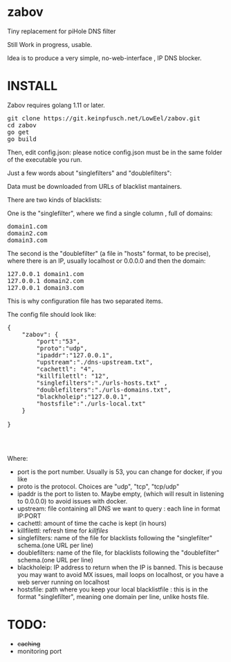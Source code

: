 # zabov

Tiny replacement for piHole DNS filter

Still Work in progress, usable.

Idea is to produce a very simple, no-web-interface , IP DNS blocker.

# INSTALL

Zabov requires golang 1.11 or later.

<pre>
git clone https://git.keinpfusch.net/LowEel/zabov.git
cd zabov
go get
go build
</pre>

Then, edit config.json: please notice config.json must be in the same folder of the executable you run.


Just a few words about "singlefilters" and "doublefilters":

Data must be downloaded from URLs of blacklist mantainers.

There are two kinds of blacklists:

One is the "singlefilter", where we find a single column , full of domains:

<pre>
domain1.com
domain2.com
domain3.com
</pre>

The second is the "doublefilter" (a file in "hosts" format, to be precise), where there is an IP, usually localhost or 0.0.0.0 and then the domain:

<pre>
127.0.0.1 domain1.com
127.0.0.1 domain2.com
127.0.0.1 domain3.com
</pre>

This is why configuration file has two separated items.

The config file should look like:

<pre>
{
    "zabov": {  
        "port":"53", 
        "proto":"udp", 
        "ipaddr":"127.0.0.1",
        "upstream":"./dns-upstream.txt",
        "cachettl": "4",
        "killfilettl": "12",
        "singlefilters":"./urls-hosts.txt" ,
        "doublefilters":"./urls-domains.txt", 
        "blackholeip":"127.0.0.1",
        "hostsfile":"./urls-local.txt"
    }

}



</pre>

Where:

- port is the port number. Usually is 53, you can change for docker, if you like
- proto is the protocol. Choices are "udp", "tcp", "tcp/udp"
- ipaddr is the port to listen to. Maybe empty, (which will result in listening to 0.0.0.0) to avoid issues with docker.
- upstream: file containing all DNS we want to query :  each line in format IP:PORT
- cachettl: amount of time the cache is kept (in hours)
- killfilettl: refresh time for _killfiles_
- singlefilters: name of the file  for blacklists following the "singlefilter" schema.(one URL per line)
- doublefilters: name of the file, for blacklists following the "doublefilter" schema.(one URL per line)
- blackholeip: IP address to return when the IP is banned. This is because you may want to avoid MX issues, mail loops on localhost, or you have a web server running on localhost
- hostsfile: path where you keep your local blacklistfile : this is in the format "singlefilter", meaning one domain per line, unlike hosts file.

# TODO:

- ~~caching~~
- monitoring port


